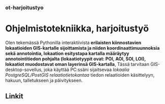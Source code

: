 
### ot-harjoitustyo

# Ohjelmistotekniikka, harjoitustyö

Olen tekemässä Pythonilla interaktiivista **erilaisten kiinnostavien lokaatioiden GIS-kartalle sijoittamista ja niiden koordinaattimuunnoksia sekä annotointia, lokaation esitystapa kartalla määräytyy annotointitiedon pohjalta (lokaatiotyypit ovat: POI, AOI, SOI, LOI), lokaatiot muodostavat oman layerinsä GIS-kartalla**, Tässä tarvitaan 
GIS-desktop-sovellus, joka käyttää PC:ssäni sijaitsevaa *lokaalia PostgreSQL/PostGIS relaatiotietokantaa* tiedon relaatioiden käsittelyyn, hakuun, talletukseen ja päivitykseen.

## Linkit

